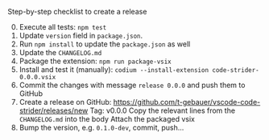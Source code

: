 Step-by-step checklist to create a release

0. Execute all tests: `npm test`
1. Update `version` field in `package.json`.
2. Run `npm install` to update the `package.json` as well
3. Update the `CHANGELOG.md`
4. Package the extension: `npm run package-vsix`
5. Install and test it (manually): `codium --install-extension code-strider-0.0.0.vsix`
6. Commit the changes with message `release 0.0.0` and push them to GitHub
7. Create a release on GitHub: https://github.com/t-gebauer/vscode-code-strider/releases/new
   Tag: v0.0.0
   Copy the relevant lines from the `CHANGELOG.md` into the body
   Attach the packaged vsix
8. Bump the version, e.g. `0.1.0-dev`, commit, push...

